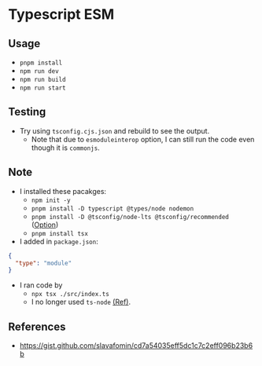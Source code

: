 # Typescript ESM

## Usage

- `pnpm install`
- `npm run dev`
- `npm run build`
- `npm run start`

## Testing

- Try using `tsconfig.cjs.json` and rebuild to see the output.
  - Note that due to `esmoduleinterop` option, I can still run the code even though it is `commonjs`.

## Note

- I installed these pacakges:
  - `npm init -y`
  - `pnpm install -D typescript @types/node nodemon`
  - `pnpm install -D @tsconfig/node-lts @tsconfig/recommended` ([Option](https://github.com/tsconfig/bases))
  - `pnpm install tsx`
- I added in `package.json`:

```json
{
  "type": "module"
}
```

- I ran code by
  - `npx tsx ./src/index.ts`
  - I no longer used `ts-node` [(Ref)](https://stackoverflow.com/a/76343394).

## References

- https://gist.github.com/slavafomin/cd7a54035eff5dc1c7c2eff096b23b6b
